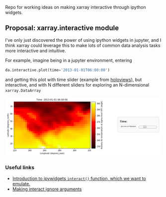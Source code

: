 Repo for working ideas on making xarray interactive through ipython
widgets.

## Proposal: xarray.interactive module

I've only just discovered the power of using ipython widgets in jupyter,
and I think xarray could leverage this to make lots of common data
analysis tasks more interactive and intuitive.

For example, imagine being in a jupyter environment, entering
```python
da.interactive.plot(time='2013-01-01T06:00:00')
```
and getting this plot with time slider (example from [holoviews]()), but interactive, and with N different sliders for exploring an N-dimensional `xarray.DataArray`

![hvplot example](https://github.com/TomNicholas/xarray-interactive/raw/master/images/hvplot_example.png "Title")


### Useful links

- [Introduction to ipywidgets `interact()` function, which we want to emulate.](https://ipywidgets.readthedocs.io/en/latest/examples/Using%20Interact.html)
- [Making interact ignore arguments](https://github.com/jupyter-widgets/ipywidgets/issues/2740)
